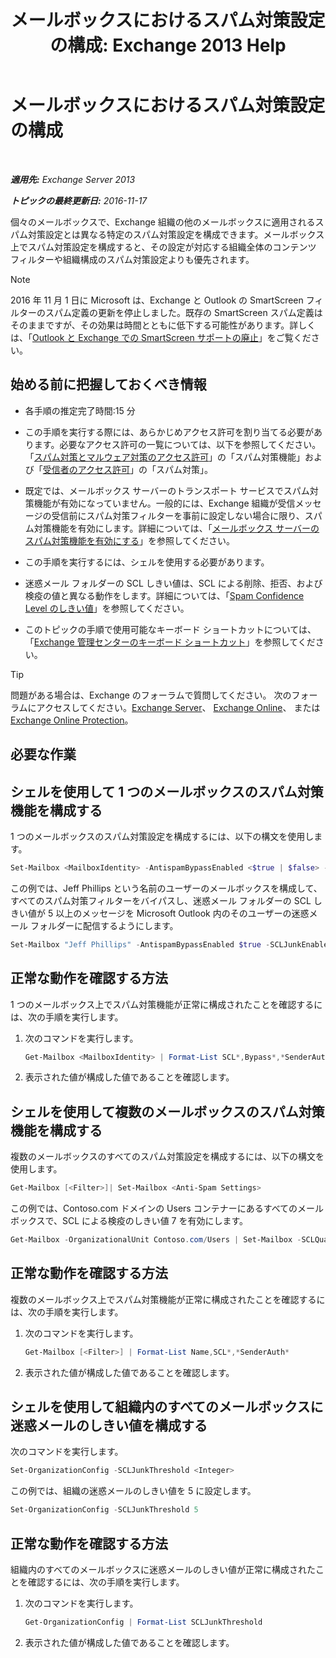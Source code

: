 ﻿---
title: 'メールボックスにおけるスパム対策設定の構成: Exchange 2013 Help'
TOCTitle: メールボックスにおけるスパム対策設定の構成
ms:assetid: 868d7fd8-e817-46ba-9b67-edf2f50b9494
ms:mtpsurl: https://technet.microsoft.com/ja-jp/library/Bb123559(v=EXCHG.150)
ms:contentKeyID: 49896344
ms.date: 04/24/2018
mtps_version: v=EXCHG.150
ms.translationtype: HT
---

# メールボックスにおけるスパム対策設定の構成

 

_**適用先:** Exchange Server 2013_

_**トピックの最終更新日:** 2016-11-17_

個々のメールボックスで、Exchange 組織の他のメールボックスに適用されるスパム対策設定とは異なる特定のスパム対策設定を構成できます。メールボックス上でスパム対策設定を構成すると、その設定が対応する組織全体のコンテンツ フィルターや組織構成のスパム対策設定よりも優先されます。


> [!NOTE]
> 2016 年 11 月 1 日に Microsoft は、Exchange と Outlook の SmartScreen フィルターのスパム定義の更新を停止しました。既存の SmartScreen スパム定義はそのままですが、その効果は時間とともに低下する可能性があります。詳しくは、「<A href="https://go.microsoft.com/fwlink/p/?linkid=835894">Outlook と Exchange での SmartScreen サポートの廃止</A>」をご覧ください。



## 始める前に把握しておくべき情報

  - 各手順の推定完了時間:15 分

  - この手順を実行する際には、あらかじめアクセス許可を割り当てる必要があります。必要なアクセス許可の一覧については、以下を参照してください。「[スパム対策とマルウェア対策のアクセス許可](anti-spam-and-anti-malware-permissions-exchange-2013-help.md)」の「スパム対策機能」および「[受信者のアクセス許可](recipients-permissions-exchange-2013-help.md)」の「スパム対策」。

  - 既定では、メールボックス サーバーのトランスポート サービスでスパム対策機能が有効になっていません。一般的には、Exchange 組織が受信メッセージの受信前にスパム対策フィルターを事前に設定しない場合に限り、スパム対策機能を有効にします。詳細については、「[メールボックス サーバーのスパム対策機能を有効にする](enable-anti-spam-functionality-on-mailbox-servers-exchange-2013-help.md)」を参照してください。

  - この手順を実行するには、シェルを使用する必要があります。

  - 迷惑メール フォルダーの SCL しきい値は、SCL による削除、拒否、および検疫の値と異なる動作をします。詳細については、「[Spam Confidence Level のしきい値](spam-confidence-level-threshold-exchange-2013-help.md)」を参照してください。

  - このトピックの手順で使用可能なキーボード ショートカットについては、「[Exchange 管理センターのキーボード ショートカット](keyboard-shortcuts-in-the-exchange-admin-center-exchange-online-protection-help.md)」を参照してください。


> [!TIP]
> 問題がある場合は、Exchange のフォーラムで質問してください。 次のフォーラムにアクセスしてください。<A href="https://go.microsoft.com/fwlink/p/?linkid=60612">Exchange Server</A>、 <A href="https://go.microsoft.com/fwlink/p/?linkid=267542">Exchange Online</A>、 または <A href="https://go.microsoft.com/fwlink/p/?linkid=285351">Exchange Online Protection</A>。



## 必要な作業

## シェルを使用して 1 つのメールボックスのスパム対策機能を構成する

1 つのメールボックスのスパム対策設定を構成するには、以下の構文を使用します。

```powershell
Set-Mailbox <MailboxIdentity> -AntispamBypassEnabled <$true | $false> -RequireSenderAuthenticationEnabled <$true | $false> -SCLDeleteEnabled <$true | $false | $null> -SCLDeleteThreshold <0-9 | $null> -SCLJunkEnabled <$true | $false | $null > -SCLJunkThreshold <0-9 | $null> -SCLQuarantineEnabled <$true | $false | $null > -SCLQuarantineThreshold <0-9 | $null> -SCLRejectEnabled <$true | $false | $null > -SCLRejectThreshold <0-9 | $null>
```

この例では、Jeff Phillips という名前のユーザーのメールボックスを構成して、すべてのスパム対策フィルターをバイパスし、迷惑メール フォルダーの SCL しきい値が 5 以上のメッセージを Microsoft Outlook 内のそのユーザーの迷惑メール フォルダーに配信するようにします。

```powershell
Set-Mailbox "Jeff Phillips" -AntispamBypassEnabled $true -SCLJunkEnabled $true -SCLJunkThreshold 4
```

## 正常な動作を確認する方法

1 つのメールボックス上でスパム対策機能が正常に構成されたことを確認するには、次の手順を実行します。

1.  次のコマンドを実行します。
    
    ```powershell
    Get-Mailbox <MailboxIdentity> | Format-List SCL*,Bypass*,*SenderAuth*
    ```

2.  表示された値が構成した値であることを確認します。

## シェルを使用して複数のメールボックスのスパム対策機能を構成する

複数のメールボックスのすべてのスパム対策設定を構成するには、以下の構文を使用します。

```powershell
Get-Mailbox [<Filter>]| Set-Mailbox <Anti-Spam Settings>
```

この例では、Contoso.com ドメインの Users コンテナーにあるすべてのメールボックスで、SCL による検疫のしきい値 7 を有効にします。

```powershell
Get-Mailbox -OrganizationalUnit Contoso.com/Users | Set-Mailbox -SCLQuarantineEnabled $true -SCLQuarantineThreshold 7
```

## 正常な動作を確認する方法

複数のメールボックス上でスパム対策機能が正常に構成されたことを確認するには、次の手順を実行します。

1.  次のコマンドを実行します。
    
    ```powershell
    Get-Mailbox [<Filter>] | Format-List Name,SCL*,*SenderAuth*
    ```

2.  表示された値が構成した値であることを確認します。

## シェルを使用して組織内のすべてのメールボックスに迷惑メールのしきい値を構成する

次のコマンドを実行します。

```powershell
Set-OrganizationConfig -SCLJunkThreshold <Integer>
```

この例では、組織の迷惑メールのしきい値を 5 に設定します。

```powershell
Set-OrganizationConfig -SCLJunkThreshold 5
```

## 正常な動作を確認する方法

組織内のすべてのメールボックスに迷惑メールのしきい値が正常に構成されたことを確認するには、次の手順を実行します。

1.  次のコマンドを実行します。
    
    ```powershell
    Get-OrganizationConfig | Format-List SCLJunkThreshold
    ```

2.  表示された値が構成した値であることを確認します。

